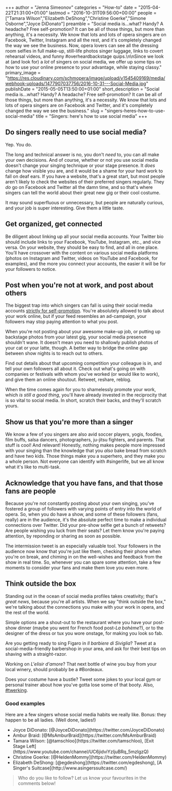 +++
author = "Jenna Simeonov"
categories = "How-to"
date = "2015-04-22T21:31:00+01:00"
lastmod = "2016-10-31T09:56:00+00:00"
people = ["Tamara Wilson","Elizabeth DeShong","Christine Goerke","Simone Osborne","Joyce DiDonato"]
preamble = "Social media is...what? Handy? A headache? Free self-promotion? It can be all of those things, but more than anything, it's a necessity. We know that lots and lots of opera singers are on Facebook, Twitter, Instagram and all the rest, and it's completely changed the way we see the business. Now, opera lovers can see all the dressing room selfies in full make-up, still-life photos singer luggage, links to covert rehearsal videos, and funny #overheardbackstage quips.\n\nSince we look at (and look for) a *lot* of singers on social media, we offer up some tips on how to use your online presence to your advantage, while staying classy."
primary_image = "https://res.cloudinary.com/schmopera/image/upload/v1545409169/media/webhook-uploads/1477907037756/2016-10-31---Social-Media.jpg"
publishDate = "2015-05-05T13:50:00+01:00"
short_description = "Social media is...what? Handy? A headache? Free self-promotion? It can be all of those things, but more than anything, it&#039;s a necessity. We know that lots and lots of opera singers are on Facebook and Twitter, and it&#039;s completely changed the way we see the business."
slug = "singers-heres-how-to-use-social-media"
title = "Singers: here&#039;s how to use social media"
+++

## Do singers really need to use social media?

Yep. You do.

The long and technical answer is no, you don't *need* to, you can all make your own decisions. And of course, whether or not you use social media doesn't change your singing technique or your stage presence. It *does* change how visible you are, and it would be a shame for your hard work to fall on deaf ears. If you have a website, that's a great start, but most people aren't likely to check the websites of their preferred singers regularly. They *do* go on Facebook and Twitter all the damn time, and so that's where singers can tell the world about their great new gig or their cool costume.

It may sound superfluous or unnecessary, but people are naturally curious, and your job is super interesting. Give them a little taste.

## Get organized, get connected

Be diligent about linking up all your social media accounts. Your Twitter bio should include links to your Facebook, YouTube, Instagram, etc., and vice versa. On your website, they should be easy to find, and all in one place. You’ll have crossover with the content on various social media platforms (photos on Instagram and Twitter, videos on YouTube and Facebook, for examples), and the more you connect your accounts, the easier it will be for your followers to notice. 

## Post when you're not at work, and post about others

The biggest trap into which singers can fall is using their social media accounts [strictly for self-promotion](https://twitter.com/rufuswainwright). You're absolutely allowed to talk about your work online, but if your feed resembles an ad-campaign, your followers may stop paying attention to what you post.

When you're not posting about your awesome make-up job, or putting up backstage photos from your latest gig, your social media presence shouldn't wane. It doesn't mean you need to shallowly publish photos of your cat or your latte, though. A better way to bridge the online gap between show nights is to reach out to others.

Find out details about that upcoming competition your colleague is in, and tell your own followers all about it. Check out what's going on with companies or festivals with whom you've worked (or would like to work), and give them an online shoutout. Retweet, reshare, reblog.

When the time comes again for you to shamelessly promote your work, which *is still a good thing*, you'll have already invested in the reciprocity that is so vital to social media. In short, scratch their backs, and they'll scratch yours.

## Show us that you're more than a singer

We know a few of you singers are also avid soccer players, yogis, foodies, film buffs, salsa dancers, photographers, ju-jitsu fighters, and parents. That stuff is cool! And relevant! Honestly, nothing makes people more impressed with your singing than the knowledge that you *also* bake bread from scratch and have two kids. Those things make you a superhero, and they make you a whole person. Not everyone can identify with #singerlife, but we all know what it's like to multi-task.

## Acknowledge that you have fans, and that those fans are people

Because you're not constantly posting about your own singing, you've fostered a group of followers with varying points of entry into the world of opera. So, when you do have a show, and some of these followers (fans, really) are in the audience, it's the absolute perfect time to make a individual connections over Twitter. Did your pre-show selfie get a bunch of retweets? Are people wishing you luck from their seats? Let them know you're paying attention, by reponding or sharing as soon as possible. 

The intermission tweet is an especially valuable tool. Your followers in the audience now know that you're just like them, checking their phone when you're on break, and chiming in on the well-wishes and feedback from the show in real time. So, whenever you can spare some attention, take a few moments to consider your fans and make them love you even more.

## Think outside the box

Standing out in the ocean of social media profiles takes creativity; that's *great news*, because you're all artists. When we say "think outside the box," we're talking about the connections you make with your work in opera, and the rest of the world. 

Simple options are a shout-out to the restaurant where you have your post-show dinner (maybe you went for French food post-*La bohème*?), or to the designer of the dress or tux you wore onstage, for making you look so fab.

Are you getting ready to sing Figaro in *Il barbiere di Siviglia*? Tweet at a social-media-friendly barbershop in your area, and ask for their best tips on shaving with a straight-razor.

Working on *L'elisir d'amore*? That next bottle of wine you buy from your local winery, should probably be a #Bordeaux.

Does your costume have a bustle? Tweet some jokes to your local gym or personal trainer about how you've gotta lose some of that booty. Also, [#twerking](https://www.youtube.com/watch?v=rZJ0F5pt0sY).

### Good examples

Here are a few singers whose social media habits we really like. Bonus: they happen to be all ladies. (Well done, ladies!) 

<ul class="nospace">

<li> Joyce DiDonato: [@JoyceDiDonato](https://twitter.com/JoyceDiDonato)
<li> Ambur Braid: [@MsAmburBraid](https://twitter.com/MsAmburBraid)
<li> Tamara Wilson: [@tamschloo](https://twitter.com/tamschloo), [Exit Stage Left](https://www.youtube.com/channel/UC6jidviYzIjuBRq_5mzIgzQ)
<li> Christine Goerke: [@HeldenMommy](https://twitter.com/HeldenMommy)
<li> Elizabeth DeShong: [@egdeshong](https://twitter.com/egdeshong), [A Singer's Suitcase](http://www.asingerssuitcase.com/)

</ul>

>Who do you like to follow? Let us know your favourites in the comments below! 
